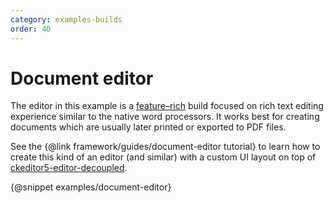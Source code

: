 ```yaml
---
category: examples-builds
order: 40
---
```


# Document editor

The editor in this example is a [feature–rich](https://github.com/ckeditor/ckeditor5#core-libraries) build focused on rich text editing experience similar to the native word processors. It works best for creating documents which are usually later printed or exported to PDF files.

See the {@link framework/guides/document-editor tutorial} to learn how to create this kind of an editor (and similar) with a custom UI layout on top of [ckeditor5-editor-decoupled](https://www.npmjs.com/package/@ckeditor/ckeditor5-editor-decoupled).

{@snippet examples/document-editor}
